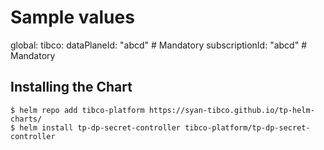 # Sample values
global:
  tibco:
    dataPlaneId: "abcd" # Mandatory
    subscriptionId: "abcd" # Mandatory

## Installing the Chart

```console
$ helm repo add tibco-platform https://syan-tibco.github.io/tp-helm-charts/
$ helm install tp-dp-secret-controller tibco-platform/tp-dp-secret-controller